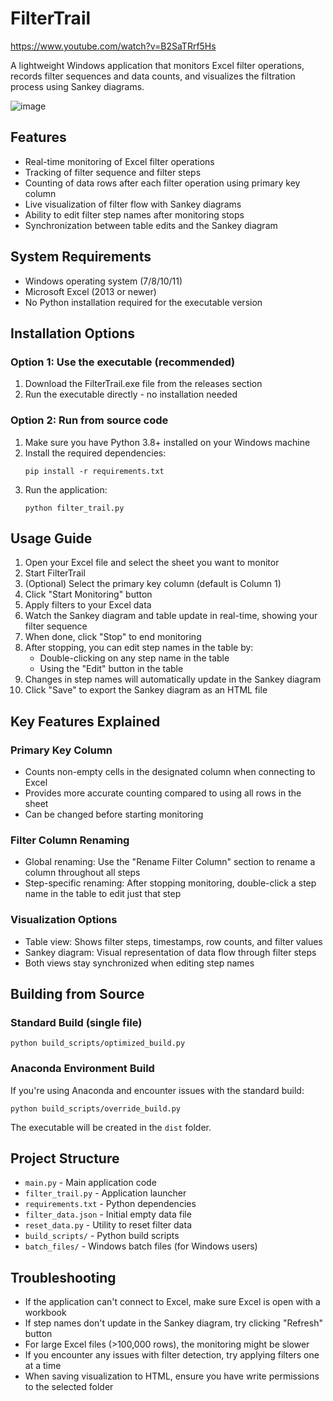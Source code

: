 # FilterTrail


https://www.youtube.com/watch?v=B2SaTRrf5Hs



A lightweight Windows application that monitors Excel filter operations, records filter sequences and data counts, and visualizes the filtration process using Sankey diagrams.

![image](https://github.com/user-attachments/assets/05d32b4c-3e63-4eb0-b6ce-5452397beaeb)


## Features
- Real-time monitoring of Excel filter operations
- Tracking of filter sequence and filter steps
- Counting of data rows after each filter operation using primary key column
- Live visualization of filter flow with Sankey diagrams
- Ability to edit filter step names after monitoring stops
- Synchronization between table edits and the Sankey diagram

## System Requirements
- Windows operating system (7/8/10/11)
- Microsoft Excel (2013 or newer)
- No Python installation required for the executable version

## Installation Options

### Option 1: Use the executable (recommended)
1. Download the FilterTrail.exe file from the releases section
2. Run the executable directly - no installation needed

### Option 2: Run from source code
1. Make sure you have Python 3.8+ installed on your Windows machine
2. Install the required dependencies:
   ```
   pip install -r requirements.txt
   ```
3. Run the application:
   ```
   python filter_trail.py
   ```

## Usage Guide
1. Open your Excel file and select the sheet you want to monitor
2. Start FilterTrail
3. (Optional) Select the primary key column (default is Column 1)
4. Click "Start Monitoring" button
5. Apply filters to your Excel data
6. Watch the Sankey diagram and table update in real-time, showing your filter sequence
7. When done, click "Stop" to end monitoring
8. After stopping, you can edit step names in the table by:
   - Double-clicking on any step name in the table
   - Using the "Edit" button in the table
9. Changes in step names will automatically update in the Sankey diagram
10. Click "Save" to export the Sankey diagram as an HTML file

## Key Features Explained

### Primary Key Column
- Counts non-empty cells in the designated column when connecting to Excel
- Provides more accurate counting compared to using all rows in the sheet
- Can be changed before starting monitoring

### Filter Column Renaming
- Global renaming: Use the "Rename Filter Column" section to rename a column throughout all steps
- Step-specific renaming: After stopping monitoring, double-click a step name in the table to edit just that step

### Visualization Options
- Table view: Shows filter steps, timestamps, row counts, and filter values
- Sankey diagram: Visual representation of data flow through filter steps
- Both views stay synchronized when editing step names

## Building from Source

### Standard Build (single file)
```
python build_scripts/optimized_build.py
```

### Anaconda Environment Build
If you're using Anaconda and encounter issues with the standard build:
```
python build_scripts/override_build.py
```

The executable will be created in the `dist` folder.

## Project Structure
- `main.py` - Main application code
- `filter_trail.py` - Application launcher
- `requirements.txt` - Python dependencies
- `filter_data.json` - Initial empty data file
- `reset_data.py` - Utility to reset filter data
- `build_scripts/` - Python build scripts
- `batch_files/` - Windows batch files (for Windows users)

## Troubleshooting
- If the application can't connect to Excel, make sure Excel is open with a workbook
- If step names don't update in the Sankey diagram, try clicking "Refresh" button
- For large Excel files (>100,000 rows), the monitoring might be slower
- If you encounter any issues with filter detection, try applying filters one at a time
- When saving visualization to HTML, ensure you have write permissions to the selected folder
